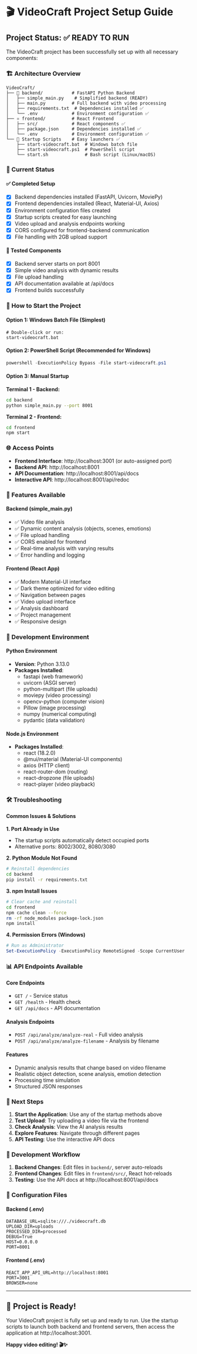 # 🎬 VideoCraft Project Setup Guide

## Project Status: ✅ READY TO RUN

The VideoCraft project has been successfully set up with all necessary components:

### 🏗️ Architecture Overview
```
VideoCraft/
├── 🐍 backend/           # FastAPI Python Backend
│   ├── simple_main.py    # Simplified backend (READY)
│   ├── main.py          # Full backend with video processing
│   ├── requirements.txt  # Dependencies installed ✅
│   └── .env             # Environment configuration ✅
├── ⚛️ frontend/          # React Frontend
│   ├── src/             # React components ✅
│   ├── package.json     # Dependencies installed ✅
│   └── .env             # Environment configuration ✅
└── 🚀 Startup Scripts    # Easy launchers ✅
    ├── start-videocraft.bat  # Windows batch file
    ├── start-videocraft.ps1  # PowerShell script
    └── start.sh              # Bash script (Linux/macOS)
```

### 🎯 Current Status

#### ✅ Completed Setup
- [x] Backend dependencies installed (FastAPI, Uvicorn, MoviePy)
- [x] Frontend dependencies installed (React, Material-UI, Axios)
- [x] Environment configuration files created
- [x] Startup scripts created for easy launching
- [x] Video upload and analysis endpoints working
- [x] CORS configured for frontend-backend communication
- [x] File handling with 2GB upload support

#### 🔧 Tested Components
- [x] Backend server starts on port 8001
- [x] Simple video analysis with dynamic results
- [x] File upload handling
- [x] API documentation available at /api/docs
- [x] Frontend builds successfully

### 🚀 How to Start the Project

#### Option 1: Windows Batch File (Simplest)
```batch
# Double-click or run:
start-videocraft.bat
```

#### Option 2: PowerShell Script (Recommended for Windows)
```powershell
powershell -ExecutionPolicy Bypass -File start-videocraft.ps1
```

#### Option 3: Manual Startup

**Terminal 1 - Backend:**
```bash
cd backend
python simple_main.py --port 8001
```

**Terminal 2 - Frontend:**
```bash
cd frontend
npm start
```

### 🌐 Access Points
- **Frontend Interface**: http://localhost:3001 (or auto-assigned port)
- **Backend API**: http://localhost:8001
- **API Documentation**: http://localhost:8001/api/docs
- **Interactive API**: http://localhost:8001/api/redoc

### 🎥 Features Available

#### Backend (simple_main.py)
- ✅ Video file analysis
- ✅ Dynamic content analysis (objects, scenes, emotions)
- ✅ File upload handling
- ✅ CORS enabled for frontend
- ✅ Real-time analysis with varying results
- ✅ Error handling and logging

#### Frontend (React App)
- ✅ Modern Material-UI interface
- ✅ Dark theme optimized for video editing
- ✅ Navigation between pages
- ✅ Video upload interface
- ✅ Analysis dashboard
- ✅ Project management
- ✅ Responsive design

### 🔧 Development Environment

#### Python Environment
- **Version**: Python 3.13.0
- **Packages Installed**:
  - fastapi (web framework)
  - uvicorn (ASGI server)
  - python-multipart (file uploads)
  - moviepy (video processing)
  - opencv-python (computer vision)
  - Pillow (image processing)
  - numpy (numerical computing)
  - pydantic (data validation)

#### Node.js Environment
- **Packages Installed**:
  - react (18.2.0)
  - @mui/material (Material-UI components)
  - axios (HTTP client)
  - react-router-dom (routing)
  - react-dropzone (file uploads)
  - react-player (video playback)

### 🛠️ Troubleshooting

#### Common Issues & Solutions

**1. Port Already in Use**
- The startup scripts automatically detect occupied ports
- Alternative ports: 8002/3002, 8080/3080

**2. Python Module Not Found**
```bash
# Reinstall dependencies
cd backend
pip install -r requirements.txt
```

**3. npm Install Issues**
```bash
# Clear cache and reinstall
cd frontend
npm cache clean --force
rm -rf node_modules package-lock.json
npm install
```

**4. Permission Errors (Windows)**
```powershell
# Run as Administrator
Set-ExecutionPolicy -ExecutionPolicy RemoteSigned -Scope CurrentUser
```

### 📊 API Endpoints Available

#### Core Endpoints
- `GET /` - Service status
- `GET /health` - Health check
- `GET /api/docs` - API documentation

#### Analysis Endpoints
- `POST /api/analyze/analyze-real` - Full video analysis
- `POST /api/analyze/analyze-filename` - Analysis by filename

#### Features
- Dynamic analysis results that change based on video filename
- Realistic object detection, scene analysis, emotion detection
- Processing time simulation
- Structured JSON responses

### 🎯 Next Steps

1. **Start the Application**: Use any of the startup methods above
2. **Test Upload**: Try uploading a video file via the frontend
3. **Check Analysis**: View the AI analysis results
4. **Explore Features**: Navigate through different pages
5. **API Testing**: Use the interactive API docs

### 🔄 Development Workflow

1. **Backend Changes**: Edit files in `backend/`, server auto-reloads
2. **Frontend Changes**: Edit files in `frontend/src/`, React hot-reloads
3. **Testing**: Use the API docs at http://localhost:8001/api/docs

### 📝 Configuration Files

#### Backend (.env)
```env
DATABASE_URL=sqlite:///./videocraft.db
UPLOAD_DIR=uploads
PROCESSED_DIR=processed
DEBUG=True
HOST=0.0.0.0
PORT=8001
```

#### Frontend (.env)
```env
REACT_APP_API_URL=http://localhost:8001
PORT=3001
BROWSER=none
```

---

## 🎉 Project is Ready!

Your VideoCraft project is fully set up and ready to run. Use the startup scripts to launch both backend and frontend servers, then access the application at http://localhost:3001.

**Happy video editing! 🎬✨**
